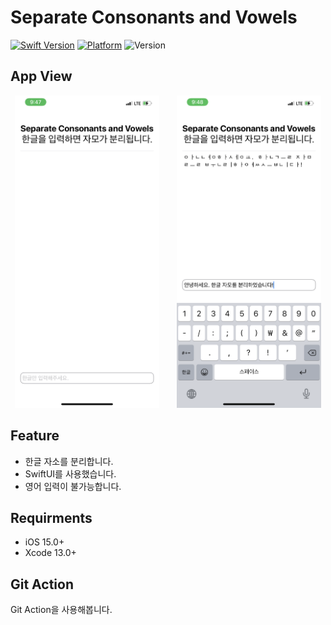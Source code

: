 # Separate Consonants and Vowels

[![Swift Version][swift-image]](https://swift.org/)
[![Platform][Platform-image]](https://developer.apple.com/kr/ios/)
![Version][Version-image]

[swift-image]:https://img.shields.io/badge/swift-5.6-orange.svg?style=flat
[Platform-image]: https://img.shields.io/badge/Platform-ios-lightgray.svg?style=flat
[Version-image]: https://img.shields.io/badge/Version-1.0-blue.svg?style=flat

## App View
<div align="center" />
    <img src="./gitFile/main.PNG" alt="main" height="500"/>&nbsp;&nbsp;&nbsp;&nbsp;&nbsp;&nbsp;
    <img src="./gitFile/input.PNG" alt="input" height="500"/>
</div>


## Feature
- 한글 자소를 분리합니다.
- SwiftUI를 사용했습니다.
- 영어 입력이 불가능합니다.

## Requirments
- iOS 15.0+
- Xcode 13.0+

## Git Action
Git Action을 사용해봅니다.
